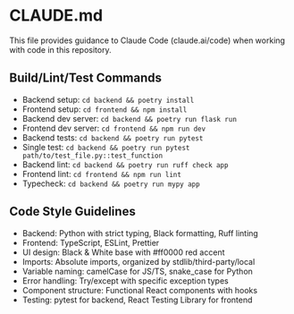 # CLAUDE.md

This file provides guidance to Claude Code (claude.ai/code) when working with code in this repository.

## Build/Lint/Test Commands

- Backend setup: `cd backend && poetry install`
- Frontend setup: `cd frontend && npm install`
- Backend dev server: `cd backend && poetry run flask run`
- Frontend dev server: `cd frontend && npm run dev`
- Backend tests: `cd backend && poetry run pytest`
- Single test: `cd backend && poetry run pytest path/to/test_file.py::test_function`
- Backend lint: `cd backend && poetry run ruff check app`
- Frontend lint: `cd frontend && npm run lint`
- Typecheck: `cd backend && poetry run mypy app`

## Code Style Guidelines

- Backend: Python with strict typing, Black formatting, Ruff linting
- Frontend: TypeScript, ESLint, Prettier
- UI design: Black & White base with #ff0000 red accent
- Imports: Absolute imports, organized by stdlib/third-party/local
- Variable naming: camelCase for JS/TS, snake_case for Python
- Error handling: Try/except with specific exception types
- Component structure: Functional React components with hooks
- Testing: pytest for backend, React Testing Library for frontend